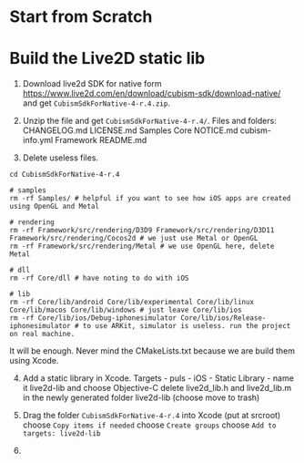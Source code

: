 # Start from Scratch

# Build the Live2D static lib

1. Download live2d SDK for native form <https://www.live2d.com/en/download/cubism-sdk/download-native/> and get `CubismSdkForNative-4-r.4.zip`.

2. Unzip the file and get `CubismSdkForNative-4-r.4/`.
Files and folders:
CHANGELOG.md    LICENSE.md      Samples
Core            NOTICE.md       cubism-info.yml
Framework       README.md

3. Delete useless files.
```shell
cd CubismSdkForNative-4-r.4

# samples
rm -rf Samples/ # helpful if you want to see how iOS apps are created using OpenGL and Metal

# rendering
rm -rf Framework/src/rendering/D3D9 Framework/src/rendering/D3D11 Framework/src/rendering/Cocos2d # we just use Metal or OpenGL
rm -rf Framework/src/rendering/Metal # we use OpenGL here, delete Metal

# dll
rm -rf Core/dll # have noting to do with iOS

# lib
rm -rf Core/lib/android Core/lib/experimental Core/lib/linux Core/lib/macos Core/lib/windows # just leave Core/lib/ios
rm -rf Core/lib/ios/Debug-iphonesimulator Core/lib/ios/Release-iphonesimulator # to use ARKit, simulator is useless. run the project on real machine.
```
It will be enough. Never mind the CMakeLists.txt because we are build them using Xcode.

4. Add a static library in Xcode.
Targets - puls - iOS - Static Library - name it live2d-lib and choose Objective-C
delete live2d_lib.h and live2d_lib.m in the newly generated folder live2d-lib (choose move to trash)

5. Drag the folder `CubismSdkForNative-4-r.4` into Xcode (put at srcroot)
choose `Copy items if needed`
choose `Create groups`
choose `Add to targets: live2d-lib`

6. 
